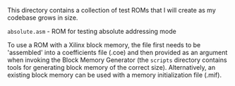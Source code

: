 This directory contains a collection of test ROMs that I will create as my
codebase grows in size.

`absolute.asm` - ROM for testing absolute addressing mode

To use a ROM with a Xilinx block memory, the file first needs to be 'assembled'
into a coefficients file (.coe) and then provided as an argument when invoking
the Block Memory Generator (the `scripts` directory contains tools for
generating block memory of the correct size). Alternatively, an existing block
memory can be used with a memory initialization file (.mif).
